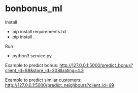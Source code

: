 # bonbonus_ml

Install
* pip install requirements.txt
* pip install .

Run
* python3 service.py

Example to predict bonus:
http://127.0.0.1:5000/predict_bonus?client_id=88&store_id=308&rating=4.3


Example to predict similar customers:
http://127.0.0.1:5000/predict_neighbours?client_id=69
